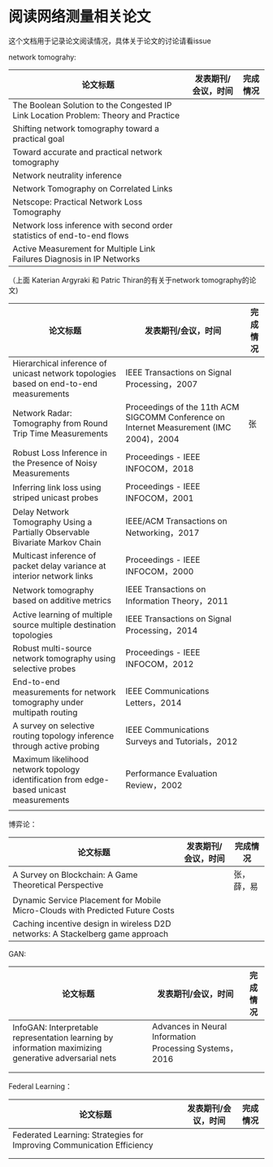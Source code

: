 # **阅读网络测量相关论文**



这个文档用于记录论文阅读情况，具体关于论文的讨论请看issue



network tomograhy:

| 论文标题                                                     | 发表期刊/会议，时间 | 完成情况 |
| ------------------------------------------------------------ | ------------------- | -------- |
| The Boolean Solution to the Congested IP Link Location Problem: Theory and Practice |                     |          |
| Shifting network tomography toward a practical goal          |                     |          |
| Toward accurate and practical network tomography             |                     |          |
| Network neutrality inference                                 |                     |          |
| Network Tomography on Correlated Links                       |                     |          |
| Netscope: Practical Network Loss Tomography                  |                     |          |
| Network loss inference with second order statistics of end-to-end flows |                     |          |
| Active Measurement for Multiple Link Failures Diagnosis in IP Networks |                     |          |

（上面 Katerian Argyraki 和 Patric Thiran的有关于network tomography的论文)



| 论文标题                                                     | 发表期刊/会议，时间                                          | 完成情况 |
| ------------------------------------------------------------ | ------------------------------------------------------------ | -------- |
| Hierarchical inference of unicast network topologies based on end-to-end measurements | IEEE Transactions on Signal Processing，2007                 |          |
| Network Radar: Tomography from Round Trip Time Measurements  | Proceedings of the 11th ACM SIGCOMM Conference on Internet Measurement (IMC 2004)，2004 |张          | 
| Robust Loss Inference in the Presence of Noisy Measurements  | Proceedings - IEEE INFOCOM，2018                             |          |
| Inferring link loss using striped unicast probes             | Proceedings - IEEE INFOCOM，2001                             |          |
| Delay Network Tomography Using a Partially Observable Bivariate Markov Chain | IEEE/ACM Transactions on Networking，2017                    |          |
| Multicast inference of packet delay variance at interior network links | Proceedings - IEEE INFOCOM，2000                             |          |
| Network tomography based on additive metrics                 | IEEE Transactions on Information Theory，2011                |          |
| Active learning of multiple source multiple destination topologies | IEEE Transactions on Signal Processing，2014                 |          |
| Robust multi-source network tomography using selective probes | Proceedings - IEEE INFOCOM，2012                             |          |
| End-to-end measurements for network tomography under multipath routing | IEEE Communications Letters，2014                            |          |
| A survey on selective routing topology inference through active probing | IEEE Communications Surveys and Tutorials，2012              |          |
| Maximum likelihood network topology identification from edge-based unicast measurements | Performance Evaluation Review，2002                          |          |
|                                                              |                                                              |          |

博弈论：

| 论文标题                                                     | 发表期刊/会议，时间 | 完成情况   |
| ------------------------------------------------------------ | ------------------- | ---------- |
| A Survey on Blockchain: A Game Theoretical Perspective       |                     | 张，薛，易 |
| Dynamic Service Placement for Mobile Micro-Clouds with Predicted Future Costs |                     |            |
| Caching incentive design in wireless D2D networks: A Stackelberg game approach |                     |            |



GAN:

 

| 论文标题                                                     | 发表期刊/会议，时间                                     | 完成情况 |
| ------------------------------------------------------------ | ------------------------------------------------------- | -------- |
| InfoGAN: Interpretable representation learning by information maximizing generative adversarial nets | Advances in Neural Information Processing Systems，2016 |          |
|                                                              |                                                         |          |
|                                                              |                                                         |          |

Federal Learning：

| 论文标题                                                     | 发表期刊/会议，时间 | 完成情况 |
| ------------------------------------------------------------ | ------------------- | -------- |
| Federated Learning: Strategies for Improving Communication Efficiency |                     |          |
|                                                              |                     |          |
|                                                              |                     |          |

